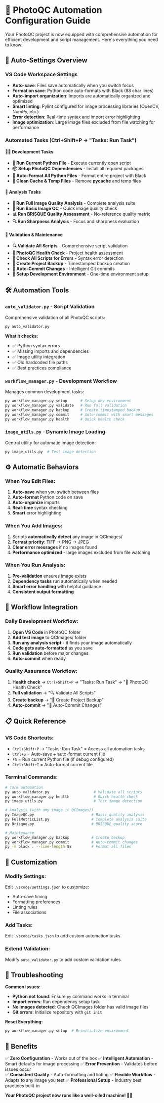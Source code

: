 # 🤖 PhotoQC Automation Configuration Guide

Your PhotoQC project is now equipped with comprehensive automation for efficient development and script management. Here's everything you need to know:

## 🚀 **Auto-Settings Overview**

### **VS Code Workspace Settings**
- **Auto-save**: Files save automatically when you switch focus
- **Format on save**: Python code auto-formats with Black (88 char lines)
- **Auto-import organization**: Imports are automatically organized and optimized
- **Smart linting**: Pylint configured for image processing libraries (OpenCV, NumPy, etc.)
- **Error detection**: Real-time syntax and import error highlighting
- **Image optimization**: Large image files excluded from file watching for performance

### **Automated Tasks (Ctrl+Shift+P → "Tasks: Run Task")**

#### **🏃‍♂️ Development Tasks**
- **🚀 Run Current Python File** - Execute currently open script
- **📦 Setup PhotoQC Dependencies** - Install all required packages
- **🔄 Auto-Format All Python Files** - Format entire project with Black
- **🧹 Clean Cache & Temp Files** - Remove __pycache__ and temp files

#### **🔬 Analysis Tasks**  
- **🔬 Run Full Image Quality Analysis** - Complete analysis suite
- **🎯 Run Basic Image QC** - Quick image quality check
- **📊 Run BRISQUE Quality Assessment** - No-reference quality metric
- **🔍 Run Sharpness Analysis** - Focus and sharpness evaluation

#### **🔧 Validation & Maintenance**
- **🔍 Validate All Scripts** - Comprehensive script validation
- **🏥 PhotoQC Health Check** - Project health assessment  
- **🚨 Check All Scripts for Errors** - Syntax error detection
- **💾 Create Project Backup** - Timestamped backup creation
- **📝 Auto-Commit Changes** - Intelligent Git commits
- **🚀 Setup Development Environment** - One-time environment setup

## 🛠️ **Automation Tools**

### **`auto_validator.py` - Script Validation**
Comprehensive validation of all PhotoQC scripts:
```bash
py auto_validator.py
```
**What it checks:**
- ✅ Python syntax errors
- ✅ Missing imports and dependencies  
- ✅ Image utility integration
- ✅ Old hardcoded file paths
- ✅ Best practices compliance

### **`workflow_manager.py` - Development Workflow**
Manages common development tasks:
```bash
py workflow_manager.py setup      # Setup dev environment
py workflow_manager.py validate   # Run full validation
py workflow_manager.py backup     # Create timestamped backup
py workflow_manager.py commit     # Auto-commit with smart messages
py workflow_manager.py health     # Quick health check
```

### **`image_utils.py` - Dynamic Image Loading**
Central utility for automatic image detection:
```bash
py image_utils.py  # Test image detection
```

## ⚙️ **Automatic Behaviors**

### **When You Edit Files:**
1. **Auto-save** when you switch between files
2. **Auto-format** Python code on save
3. **Auto-organize** imports
4. **Real-time** syntax checking
5. **Smart** error highlighting

### **When You Add Images:**
1. Scripts **automatically detect** any image in QCImages/
2. **Format priority**: TIFF → PNG → JPEG
3. **Clear error messages** if no images found
4. **Performance optimized** - large images excluded from file watching

### **When You Run Analysis:**
1. **Pre-validation** ensures image exists
2. **Dependency tasks** run automatically when needed
3. **Smart error handling** with helpful guidance
4. **Consistent output formatting**

## 🔄 **Workflow Integration**

### **Daily Development Workflow:**
1. **Open VS Code** in PhotoQC folder
2. **Add test image** to QCImages/ folder
3. **Run any analysis script** - it finds your image automatically
4. **Code gets auto-formatted** as you save
5. **Run validation** before major changes
6. **Auto-commit** when ready

### **Quality Assurance Workflow:**
1. **Health check** → `Ctrl+Shift+P` → "Tasks: Run Task" → "🏥 PhotoQC Health Check"
2. **Full validation** → "🔍 Validate All Scripts"
3. **Create backup** → "💾 Create Project Backup"
4. **Auto-commit** → "📝 Auto-Commit Changes"

## 📋 **Quick Reference**

### **VS Code Shortcuts:**
- `Ctrl+Shift+P` → "Tasks: Run Task" = Access all automation tasks
- `Ctrl+S` = Auto-save + auto-format current file
- `F5` = Run current Python file (if debug configured)
- `Ctrl+Shift+I` = Auto-format current file

### **Terminal Commands:**
```bash
# Core automation
py auto_validator.py                    # Validate all scripts
py workflow_manager.py health           # Quick health check
py image_utils.py                       # Test image detection

# Analysis (with any image in QCImages/)
py ImageQC.py                          # Basic quality analysis
py FullMetricList.py                   # Complete analysis suite
py Brisque.py                          # BRISQUE quality score

# Maintenance
py workflow_manager.py backup          # Create backup
py workflow_manager.py commit          # Auto-commit changes
py -m black . --line-length 88         # Format all files
```

## 🎯 **Customization**

### **Modify Settings:**
Edit `.vscode/settings.json` to customize:
- Auto-save timing
- Formatting preferences  
- Linting rules
- File associations

### **Add Tasks:**
Edit `.vscode/tasks.json` to add custom automation tasks

### **Extend Validation:**
Modify `auto_validator.py` to add custom validation rules

## 🚨 **Troubleshooting**

**Common Issues:**
- **Python not found**: Ensure `py` command works in terminal
- **Import errors**: Run dependency setup task
- **No images detected**: Check QCImages folder has valid image files
- **Git errors**: Initialize repository with `git init`

**Reset Everything:**
```bash
py workflow_manager.py setup  # Reinitialize environment
```

## 🎉 **Benefits**

✅ **Zero Configuration** - Works out of the box
✅ **Intelligent Automation** - Smart defaults for image processing
✅ **Error Prevention** - Validates before issues occur  
✅ **Consistent Quality** - Auto-formatting and linting
✅ **Flexible Workflow** - Adapts to any image you test
✅ **Professional Setup** - Industry best practices built-in

**Your PhotoQC project now runs like a well-oiled machine! 🔧✨**